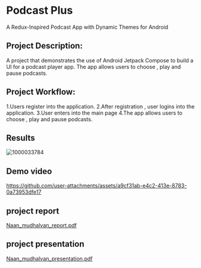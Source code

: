 # Podcast Plus

A Redux-Inspired Podcast App with Dynamic Themes for Android

## Project Description: 

A project that demonstrates the use of Android Jetpack Compose to build a UI for a podcast player app. The app allows users to choose , play and pause podcasts.

## Project Workflow:

1.Users register into the application.
2.After registration , user logins into the application.
3.User enters into the main page
4.The app allows users to choose , play and pause podcasts.

## Results

![1000033784](https://github.com/user-attachments/assets/fc84b17d-7d5c-47e8-b4ce-156804d2f868)

## Demo video

https://github.com/user-attachments/assets/a9cf31ab-e4c2-413e-8783-0a73953dfe17

## project report

[Naan_mudhalvan_report.pdf](https://github.com/user-attachments/files/17786773/Naan_mudhalvan_report.pdf)

## project presentation

[Naan_mudhalvan_presentation.pdf](https://github.com/user-attachments/files/17787140/Naan_mudhalvan_presentation.pdf)




